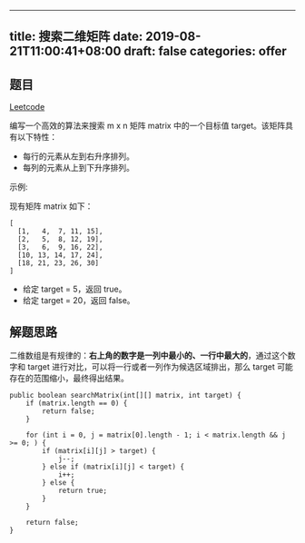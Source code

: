 
---
title: 搜索二维矩阵
date: 2019-08-21T11:00:41+08:00
draft: false
categories: offer
---


## 题目

[Leetcode](https://leetcode-cn.com/problems/search-a-2d-matrix-ii/)

编写一个高效的算法来搜索 m x n 矩阵 matrix 中的一个目标值 target。该矩阵具有以下特性：

  - 每行的元素从左到右升序排列。
  - 每列的元素从上到下升序排列。

示例:

现有矩阵 matrix 如下：

```
[
  [1,   4,  7, 11, 15],
  [2,   5,  8, 12, 19],
  [3,   6,  9, 16, 22],
  [10, 13, 14, 17, 24],
  [18, 21, 23, 26, 30]
]
```

  - 给定 target = 5，返回 true。
  - 给定 target = 20，返回 false。

## 解题思路

二维数组是有规律的：**右上角的数字是一列中最小的、一行中最大的**，通过这个数字和 target 进行对比，可以将一行或者一列作为候选区域排出，那么 target 可能存在的范围缩小，最终得出结果。

```
public boolean searchMatrix(int[][] matrix, int target) {
    if (matrix.length == 0) {
        return false;
    }

    for (int i = 0, j = matrix[0].length - 1; i < matrix.length && j >= 0; ) {
        if (matrix[i][j] > target) {
            j--;
        } else if (matrix[i][j] < target) {
            i++;
        } else {
            return true;
        }
    }

    return false;
}
```
